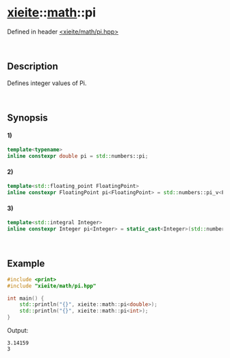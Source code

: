 # [xieite](../../xieite.md)\:\:[math](../../math.md)\:\:pi
Defined in header [<xieite/math/pi.hpp>](../../../include/xieite/math/pi.hpp)

&nbsp;

## Description
Defines integer values of Pi.

&nbsp;

## Synopsis
#### 1)
```cpp
template<typename>
inline constexpr double pi = std::numbers::pi;
```
#### 2)
```cpp
template<std::floating_point FloatingPoint>
inline constexpr FloatingPoint pi<FloatingPoint> = std::numbers::pi_v<FloatingPoint>;
```
#### 3)
```cpp
template<std::integral Integer>
inline constexpr Integer pi<Integer> = static_cast<Integer>(std::numbers::pi);
```

&nbsp;

## Example
```cpp
#include <print>
#include "xieite/math/pi.hpp"

int main() {
    std::println("{}", xieite::math::pi<double>);
    std::println("{}", xieite::math::pi<int>);
}
```
Output:
```
3.14159
3
```
